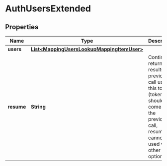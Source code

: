
# AuthUsersExtended

## Properties
Name | Type | Description | Notes
------------ | ------------- | ------------- | -------------
**users** | [**List&lt;MappingUsersLookupMappingItemUser&gt;**](MappingUsersLookupMappingItemUser.md) |  |  [optional]
**resume** | **String** | Continue returning results from previous call using this token (token should come from the previous call, resume cannot be used with other options). |  [optional]



